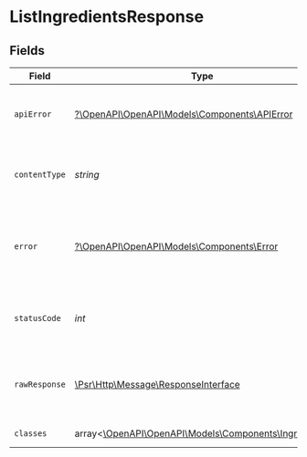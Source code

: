# ListIngredientsResponse


## Fields

| Field                                                                                                        | Type                                                                                                         | Required                                                                                                     | Description                                                                                                  |
| ------------------------------------------------------------------------------------------------------------ | ------------------------------------------------------------------------------------------------------------ | ------------------------------------------------------------------------------------------------------------ | ------------------------------------------------------------------------------------------------------------ |
| `apiError`                                                                                                   | [?\OpenAPI\OpenAPI\Models\Components\APIError](../../Models/Components/APIError.md)                          | :heavy_minus_sign:                                                                                           | An error occurred interacting with the API.                                                                  |
| `contentType`                                                                                                | *string*                                                                                                     | :heavy_check_mark:                                                                                           | HTTP response content type for this operation                                                                |
| `error`                                                                                                      | [?\OpenAPI\OpenAPI\Models\Components\Error](../../Models/Components/Error.md)                                | :heavy_minus_sign:                                                                                           | An unknown error occurred interacting with the API.                                                          |
| `statusCode`                                                                                                 | *int*                                                                                                        | :heavy_check_mark:                                                                                           | HTTP response status code for this operation                                                                 |
| `rawResponse`                                                                                                | [\Psr\Http\Message\ResponseInterface](https://www.php-fig.org/psr/psr-7/#33-psrhttpmessageresponseinterface) | :heavy_minus_sign:                                                                                           | Raw HTTP response; suitable for custom response parsing                                                      |
| `classes`                                                                                                    | array<[\OpenAPI\OpenAPI\Models\Components\Ingredient](../../Models/Components/Ingredient.md)>                | :heavy_minus_sign:                                                                                           | A list of ingredients.                                                                                       |